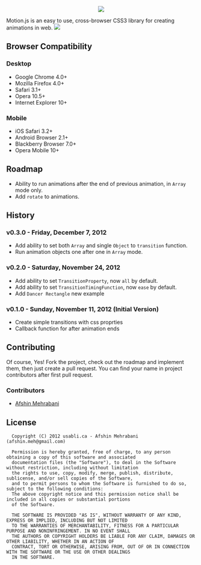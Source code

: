 <p align="center"><img src="http://www.usabli.ca/motionjs_200.png"></p>  
Motion.js is an easy to use, cross-browser CSS3 library for creating animations in web.
<img src="https://secure.travis-ci.org/usablica/motion.js.png">

## Browser Compatibility
### Desktop
- Google Chrome 4.0+
- Mozilla Firefox 4.0+
- Safari 3.1+
- Opera 10.5+
- Internet Explorer 10+

### Mobile
- iOS Safari 3.2+
- Android Browser 2.1+
- Blackberry Browser 7.0+
- Opera Mobile 10+

## Roadmap
- Ability to run animations after the end of previous animation, in `Array` mode only.
- Add `rotate` to animations.

## History

### v0.3.0 - Friday, December 7, 2012
- Add ability to set both `Array` and single `Object` to `transition` function.
- Run animation objects one after one in `Array` mode.

### v0.2.0 - Saturday, November 24, 2012
- Add ability to set `TransitionProperty`, now `all` by default.
- Add ability to set `TransitionTimingFunction`, now `ease` by default.
- Add `Dancer Rectangle` new example

### v0.1.0 - Sunday, November 11, 2012 (Initial Version)
- Create simple transitions with css proprties
- Callback function for after animation ends

## Contributing

Of course, Yes! Fork the project, check out the roadmap and implement them, then just create a pull request. You can find your name in project contributors after first pull request.

### Contributors
- [Afshin Mehrabani](http://afshinm.name)

## License
      Copyright (C) 2012 usabli.ca - Afshin Mehrabani (afshin.meh@gmail.com)
      
      Permission is hereby granted, free of charge, to any person obtaining a copy of this software and associated 
      documentation files (the "Software"), to deal in the Software without restriction, including without limitation 
      the rights to use, copy, modify, merge, publish, distribute, sublicense, and/or sell copies of the Software, 
      and to permit persons to whom the Software is furnished to do so, subject to the following conditions:
      The above copyright notice and this permission notice shall be included in all copies or substantial portions 
      of the Software.
      
      THE SOFTWARE IS PROVIDED "AS IS", WITHOUT WARRANTY OF ANY KIND, EXPRESS OR IMPLIED, INCLUDING BUT NOT LIMITED 
      TO THE WARRANTIES OF MERCHANTABILITY, FITNESS FOR A PARTICULAR PURPOSE AND NONINFRINGEMENT. IN NO EVENT SHALL 
      THE AUTHORS OR COPYRIGHT HOLDERS BE LIABLE FOR ANY CLAIM, DAMAGES OR OTHER LIABILITY, WHETHER IN AN ACTION OF 
      CONTRACT, TORT OR OTHERWISE, ARISING FROM, OUT OF OR IN CONNECTION WITH THE SOFTWARE OR THE USE OR OTHER DEALINGS 
      IN THE SOFTWARE.
